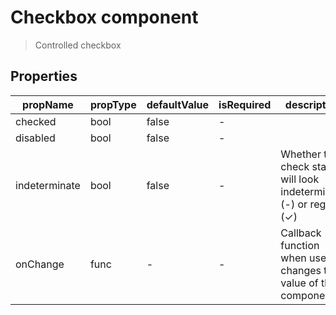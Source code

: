 # Checkbox component

> Controlled checkbox

## Properties

| propName | propType | defaultValue | isRequired | description |
|----------|----------|--------------|------------|-------------|
| checked | bool | false | - | |
| disabled | bool | false | - | |
| indeterminate | bool | false | - | Whether the check state will look indeterminate (-) or regular (✓) |
| onChange | func | - | - | Callback function when user changes the value of the component |
